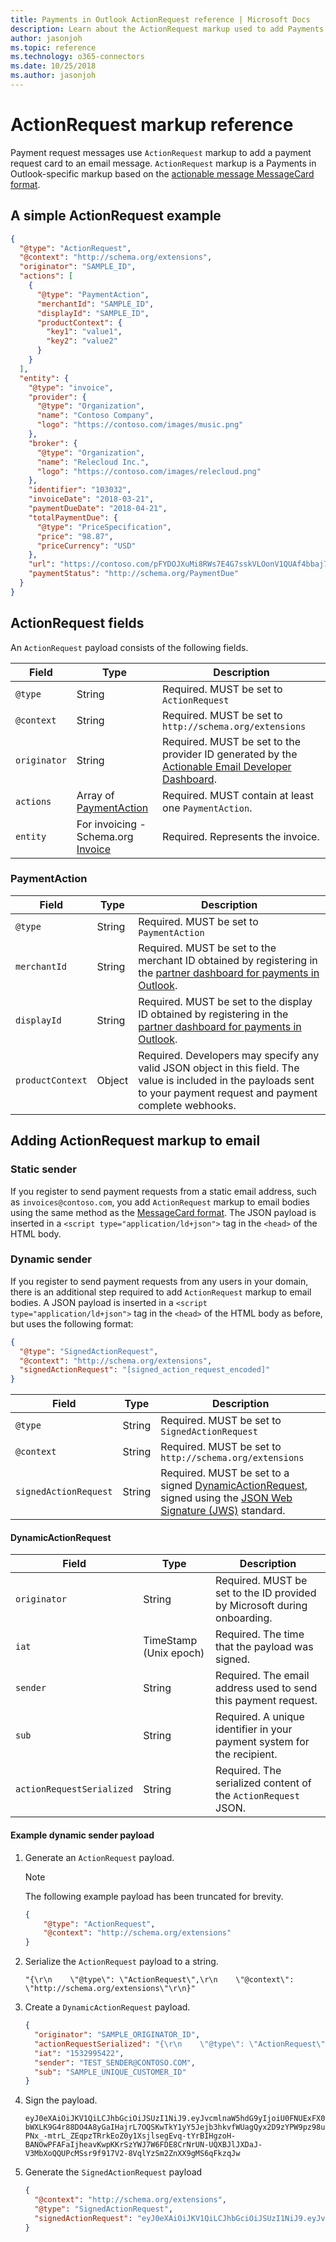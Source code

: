 ```yaml
---
title: Payments in Outlook ActionRequest reference | Microsoft Docs
description: Learn about the ActionRequest markup used to add Payments in Outlook request cards to email
author: jasonjoh
ms.topic: reference
ms.technology: o365-connectors
ms.date: 10/25/2018
ms.author: jasonjoh
---
```


# ActionRequest markup reference

Payment request messages use `ActionRequest` markup to add a payment request card to an email message. `ActionRequest` markup is a Payments in Outlook-specific markup based on the [actionable message MessageCard format](../actionable-messages/message-card-reference.md).

## A simple ActionRequest example

```json
{
  "@type": "ActionRequest",
  "@context": "http://schema.org/extensions",
  "originator": "SAMPLE_ID",
  "actions": [
    {
      "@type": "PaymentAction",
      "merchantId": "SAMPLE_ID",
      "displayId": "SAMPLE_ID",
      "productContext": {
        "key1": "value1",
        "key2": "value2"
      }
    }
  ],
  "entity": {
    "@type": "invoice",
    "provider": {
      "@type": "Organization",
      "name": "Contoso Company",
      "logo": "https://contoso.com/images/music.png"
    },
    "broker": {
      "@type": "Organization",
      "name": "Relecloud Inc.",
      "logo": "https://contoso.com/images/relecloud.png"
    },
    "identifier": "103032",
    "invoiceDate": "2018-03-21",
    "paymentDueDate": "2018-04-21",
    "totalPaymentDue": {
      "@type": "PriceSpecification",
      "price": "98.87",
      "priceCurrency": "USD"
    },
    "url": "https://contoso.com/pFYDOJXuMi8RWs7E4G7sskVLOonV1QUAf4bbaj7S?utm_source=outlookpay",
    "paymentStatus": "http://schema.org/PaymentDue"
  }
}
```

## ActionRequest fields

An `ActionRequest` payload consists of the following fields.

| Field | Type | Description |
|-------|------|-------------|
| `@type` | String | Required. MUST be set to `ActionRequest` |
| `@context` | String | Required. MUST be set to `http://schema.org/extensions` |
| `originator` | String | Required. MUST be set to the provider ID generated by the [Actionable Email Developer Dashboard](../actionable-messages/actionable-email-dev-dashboard.md). |
| `actions` | Array of [PaymentAction](#paymentaction) | Required. MUST contain at least one `PaymentAction`. |
| `entity` | For invoicing - Schema.org [Invoice](https://schema.org/Invoice) | Required. Represents the invoice. |

### PaymentAction

| Field | Type | Description |
|-------|------|-------------|
| `@type` | String | Required. MUST be set to `PaymentAction` |
| `merchantId` | String | Required. MUST be set to the merchant ID obtained by registering in the [partner dashboard for payments in Outlook](partner-dashboard.md). |
| `displayId` | String | Required. MUST be set to the display ID obtained by registering in the [partner dashboard for payments in Outlook](partner-dashboard.md). |
| `productContext` | Object | Required. Developers may specify any valid JSON object in this field. The value is included in the payloads sent to your payment request and payment complete webhooks. |

## Adding ActionRequest markup to email

### Static sender

If you register to send payment requests from a static email address, such as `invoices@contoso.com`, you add `ActionRequest` markup to email bodies using the same method as the [MessageCard format](../actionable-messages/message-card-reference.md). The JSON payload is inserted in a `<script type="application/ld+json">` tag in the `<head>` of the HTML body.

### Dynamic sender

If you register to send payment requests from any users in your domain, there is an additional step required to add `ActionRequest` markup to email bodies. A JSON payload is inserted in a `<script type="application/ld+json">` tag in the `<head>` of the HTML body as before, but uses the following format:

```json
{
  "@type": "SignedActionRequest",
  "@context": "http://schema.org/extensions",
  "signedActionRequest": "[signed_action_request_encoded]"
}
```

| Field | Type | Description |
|-------|------|-------------|
| `@type` | String | Required. MUST be set to `SignedActionRequest` |
| `@context` | String | Required. MUST be set to `http://schema.org/extensions` |
| `signedActionRequest` | String | Required. MUST be set to a signed [DynamicActionRequest](#dynamicactionrequest), signed using the [JSON Web Signature (JWS)](https://tools.ietf.org/html/rfc7515) standard. |

#### DynamicActionRequest

| Field | Type | Description |
|-------|------|-------------|
| `originator` | String | Required. MUST be set to the ID provided by Microsoft during onboarding. |
| `iat` | TimeStamp (Unix epoch) | Required. The time that the payload was signed. |
| `sender` | String | Required. The email address used to send this payment request. |
| `sub` | String | Required. A unique identifier in your payment system for the recipient. |
| `actionRequestSerialized` | String | Required. The serialized content of the `ActionRequest` JSON. |

#### Example dynamic sender payload

1. Generate an `ActionRequest` payload.

    > [!NOTE]
    > The following example payload has been truncated for brevity.

    ```json
    {
        "@type": "ActionRequest",
        "@context": "http://schema.org/extensions"
    }
    ```

1. Serialize the `ActionRequest` payload to a string.

    ```text
    "{\r\n    \"@type\": \"ActionRequest\",\r\n    \"@context\": \"http://schema.org/extensions\"\r\n}"
    ```

1. Create a `DynamicActionRequest` payload.

    ```json
    {
      "originator": "SAMPLE_ORIGINATOR_ID",
      "actionRequestSerialized": "{\r\n    \"@type\": \"ActionRequest\",\r\n    \"@context\": \"http://schema.org/extensions\"\r\n}",
      "iat": "1532995422",
      "sender": "TEST_SENDER@CONTOSO.COM",
      "sub": "SAMPLE_UNIQUE_CUSTOMER_ID"
    }
    ```

1. Sign the payload.

    ```text
    eyJ0eXAiOiJKV1QiLCJhbGciOiJSUzI1NiJ9.eyJvcmlnaW5hdG9yIjoiU0FNUExFX09SSUdJTkFUT1JfSUQiLCJhY3Rpb25SZXF1ZXN0U2VyaWFsaXplZCI6IntcclxuICAgIFwiQHR5cGVcIjogXCJBY3Rpb25SZXF1ZXN0XCIsXHJcbiAgICBcIkBjb250ZXh0XCI6IFwiaHR0cDovL3NjaGVtYS5vcmcvZXh0ZW5zaW9uc1wiXHJcbn0iLCJpYXQiOiIxNTMyOTk1NDIyIiwic2VuZGVyIjoiVEVTVF9TRU5ERVJAQ09OVE9TTy5DT00iLCJzdWIiOiJTQU1QTEVfVU5JUVVFX0NVU1RPTUVSX0lEIiwiZXhwIjoxNTMyOTk5MDIyLCJuYmYiOjE1MzI5OTU0MjJ9.Ogr4V3nLsTSeZmrcsV0p0RkGRiZO_sGQ8-bWXLK9G4r88DO4A8yGaIHajrL7OQSKwTkY1yY5Jejb3hkvfWUagQyx2D9zYPW9pz98uR2fB42qvImMWrdngES7C41if4Qfj0r5Q4kAdCkGmBdvQlvdZ1pT0vZ1c3vRImd9mo65W2yvnB3ctwlTfGNmdq6cidUXZ-PNx_-mtrL_ZEqpzTRrkEoZ0y1XsjlsegEvq-tYrBIHgzoH-BANOwPFAFaIjheavKwpKKrSzYWJ7W6FDE8CrNrUN-UQXBJlJXDaJ-V3MbXoQQUPcMSsr9f917V2-8VqlYzSm2ZnXX9gMS6qFkzqJw
    ```

1. Generate the `SignedActionRequest` payload

    ```json
    {
      "@context": "http://schema.org/extensions",
      "@type": "SignedActionRequest",
      "signedActionRequest": "eyJ0eXAiOiJKV1QiLCJhbGciOiJSUzI1NiJ9.eyJvcmlnaW5hdG9yIjoiU0FNUExFX09SSUdJTkFUT1JfSUQiLCJhY3Rpb25SZXF1ZXN0U2VyaWFsaXplZCI6IntcclxuICAgIFwiQHR5cGVcIjogXCJBY3Rpb25SZXF1ZXN0XCIsXHJcbiAgICBcIkBjb250ZXh0XCI6IFwiaHR0cDovL3NjaGVtYS5vcmcvZXh0ZW5zaW9uc1wiXHJcbn0iLCJpYXQiOiIxNTMyOTk1NDIyIiwic2VuZGVyIjoiVEVTVF9TRU5ERVJAQ09OVE9TTy5DT00iLCJzdWIiOiJTQU1QTEVfVU5JUVVFX0NVU1RPTUVSX0lEIiwiZXhwIjoxNTMyOTk5MDIyLCJuYmYiOjE1MzI5OTU0MjJ9.Ogr4V3nLsTSeZmrcsV0p0RkGRiZO_sGQ8-bWXLK9G4r88DO4A8yGaIHajrL7OQSKwTkY1yY5Jejb3hkvfWUagQyx2D9zYPW9pz98uR2fB42qvImMWrdngES7C41if4Qfj0r5Q4kAdCkGmBdvQlvdZ1pT0vZ1c3vRImd9mo65W2yvnB3ctwlTfGNmdq6cidUXZ-PNx_-mtrL_ZEqpzTRrkEoZ0y1XsjlsegEvq-tYrBIHgzoH-BANOwPFAFaIjheavKwpKKrSzYWJ7W6FDE8CrNrUN-UQXBJlJXDaJ-V3MbXoQQUPcMSsr9f917V2-8VqlYzSm2ZnXX9gMS6qFkzqJw"
    }
    ```